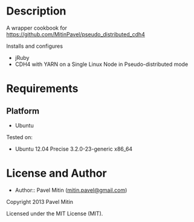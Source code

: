Description
===========

A wrapper cookbook for https://github.com/MitinPavel/pseudo_distributed_cdh4

Installs and configures 
* jRuby
* CDH4 with YARN on a Single Linux Node in Pseudo-distributed mode

Requirements
============

Platform
--------

* Ubuntu
 
Tested on:

* Ubuntu 12.04 Precise 3.2.0-23-generic x86_64

License and Author
==================

- Author:: Pavel Mitin (<mitin.pavel@gmail.com>)

Copyright 2013 Pavel Mitin

Licensed under the MIT License (MIT).

